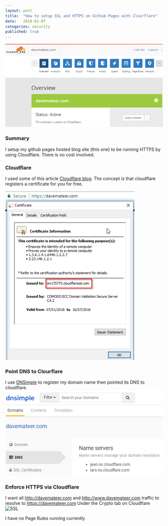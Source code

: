 ```yaml
---
layout: post
title:  "How to setup SSL and HTTPS on Github Pages with Clourflare"
date:   2018-01-07
categories: security
published: true 
---
```

![Menu](/assets/2018-01-08/menu.png)

### Summary
I setup my github pages hosted blog site (this one) to be running HTTPS by using Cloudflare. There is no cost involved.

### Cloudflare
I used some of this article [Cloudflare blog](https://blog.cloudflare.com/secure-and-fast-github-pages-with-cloudflare/). The concept is that cloudflare registers a certificate for you for free.

![Cert](/assets/2018-01-08/cert.png)

### Point DNS to Clourflare
I use [DNSimple](https://dnsimple.com) to register my domain name then pointed its DNS to cloudflare.
![DNS](/assets/2018-01-08/dns.png)

### Enforce HTTPS via Cloudflare
I want all http://davemateer.com and http://www.davemateer.com traffic to resolve to https://davemateer.com
Under the Crypto tab on Cloudflare
![SSL](/assets/2018-01-08/ssl.png)

I have no Page Rules running currently



